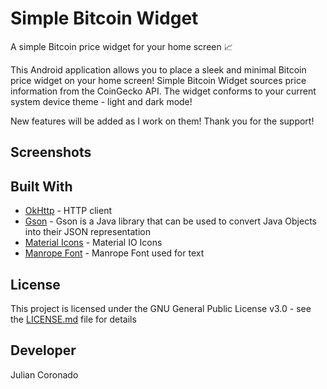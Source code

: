 # Simple Bitcoin Widget

A simple Bitcoin price widget for your home screen 📈

This Android application allows you to place a sleek and minimal Bitcoin price widget on your home screen! Simple Bitcoin Widget sources price information from the CoinGecko API.
The widget conforms to your current system device theme - light and dark mode!

New features will be added as I work on them! Thank you for the support!

## Screenshots

## Built With
* [OkHttp](https://square.github.io/okhttp/) - HTTP client
* [Gson](https://github.com/google/gson) - Gson is a Java library that can be used to convert Java Objects into their JSON representation
* [Material Icons](https://material.io/resources/icons/) - Material IO Icons
* [Manrope Font](https://manropefont.com/) - Manrope Font used for text

## License
This project is licensed under the GNU General Public License v3.0 - see the [LICENSE.md](LICENSE.md) file for details

## Developer
Julian Coronado
